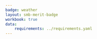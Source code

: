 ```yaml
---
badge: weather
layout: smb-merit-badge
workbook: true
data:
    requirements: ../requirements.yaml
---
```

